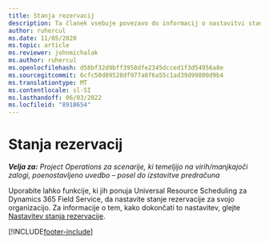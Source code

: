 ```yaml
---
title: Stanja rezervacij
description: Ta članek vsebuje povezavo do informacij o nastavitvi stanja rezervacije za Project Operations.
author: ruhercul
ms.date: 11/05/2020
ms.topic: article
ms.reviewer: johnmichalak
ms.author: ruhercul
ms.openlocfilehash: d58bf32d9bff3958dfe2345dcced1f3d54956a8e
ms.sourcegitcommit: 6cfc50d89528df977a8f6a55c1ad39d99800d9b4
ms.translationtype: MT
ms.contentlocale: sl-SI
ms.lasthandoff: 06/03/2022
ms.locfileid: "8918654"
---
```

# <a name="booking-statuses"></a>Stanja rezervacij

_**Velja za:** Project Operations za scenarije, ki temeljijo na virih/manjkajoči zalogi, poenostavljeno uvedbo – posel do izstavitve predračuna_

Uporabite lahko funkcije, ki jih ponuja Universal Resource Scheduling za Dynamics 365 Field Service, da nastavite stanje rezervacije za svojo organizacijo. Za informacije o tem, kako dokončati to nastavitev, glejte [Nastavitev stanja rezervacije](/dynamics365/field-service/set-up-booking-statuses).


[!INCLUDE[footer-include](../includes/footer-banner.md)]